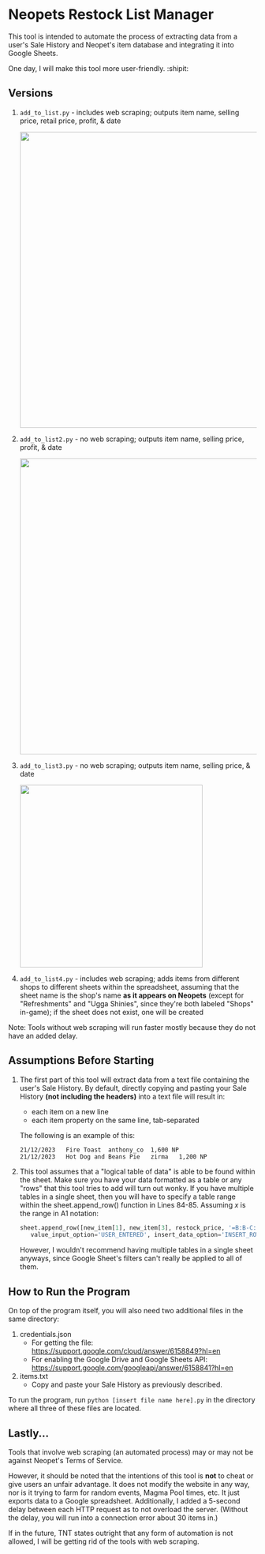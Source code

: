 # Neopets Restock List Manager
This tool is intended to automate the process of extracting data from a user's Sale History and Neopet's item database and integrating it into Google Sheets.

One day, I will make this tool more user-friendly. :shipit:


## Versions
1. `add_to_list.py` - includes web scraping; outputs item name, selling price, retail price, profit, & date
   
   <img src="https://github.com/astrobuns/neotools/assets/38766204/92958a26-c349-4969-9073-848d6c5de814" width="600">
   
2. `add_to_list2.py` - no web scraping; outputs item name, selling price, profit, & date
   
   <img src="https://github.com/astrobuns/neotools/assets/38766204/fcdb7b66-375b-4689-9942-8040c09aa3ed" width="600">

3. `add_to_list3.py` - no web scraping; outputs item name, selling price, & date
   
   <img src="https://github.com/astrobuns/neotools/assets/38766204/ab2699c4-99d0-4cf6-af0b-6be6af5bd914" width="370">

4. `add_to_list4.py` - includes web scraping; adds items from different shops to different sheets within the spreadsheet, assuming that the sheet name is the shop's name **as it appears on Neopets** (except for "Refreshments" and "Ugga Shinies", since they're both labeled "Shops" in-game); if the sheet does not exist, one will be created

Note: Tools without web scraping will run faster mostly because they do not have an added delay.


## Assumptions Before Starting
1. The first part of this tool will extract data from a text file containing the user's Sale History. By default, directly copying and pasting your Sale History **(not including the headers)** into a text file will result in:

   - each item on a new line
   - each item property on the same line, tab-separated

   The following is an example of this:
   ```
   21/12/2023	Fire Toast	anthony_co	1,600 NP
   21/12/2023	Hot Dog and Beans Pie	zirma	1,200 NP
   ```

2. This tool assumes that a "logical table of data" is able to be found within the sheet. Make sure you have your data formatted as a table or any "rows" that this tool tries to add will turn out wonky. If you have multiple tables in a single sheet, then you will have to specify a table range within the sheet.append_row() function in Lines 84-85. Assuming *x* is the range in A1 notation:
   
   ```python
   sheet.append_row([new_item[1], new_item[3], restock_price, '=B:B-C:C', new_item[0]],
      value_input_option='USER_ENTERED', insert_data_option='INSERT_ROWS', table_range='x')
   ```

   However, I wouldn't recommend having multiple tables in a single sheet anyways, since Google Sheet's filters can't really be applied to all of them.


## How to Run the Program
On top of the program itself, you will also need two additional files in the same directory:

1. credentials.json
   - For getting the file: https://support.google.com/cloud/answer/6158849?hl=en
   - For enabling the Google Drive and Google Sheets API: https://support.google.com/googleapi/answer/6158841?hl=en
2. items.txt
   - Copy and paste your Sale History as previously described.

To run the program, run `python [insert file name here].py` in the directory where all three of these files are located.


## Lastly...
Tools that involve web scraping (an automated process) may or may not be against Neopet's Terms of Service.

However, it should be noted that the intentions of this tool is **not** to cheat or give users an unfair advantage. It does not modify the website in any way, nor is it trying to farm for random events, Magma Pool times, etc. It just exports data to a Google spreadsheet. Additionally, I added a 5-second delay between each HTTP request as to not overload the server. (Without the delay, you will run into a connection error about 30 items in.)

If in the future, TNT states outright that any form of automation is not allowed, I will be getting rid of the tools with web scraping.
